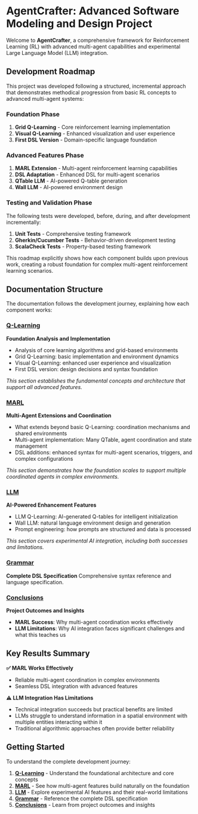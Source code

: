 # AgentCrafter: Advanced Software Modeling and Design Project

Welcome to **AgentCrafter**, a comprehensive framework for Reinforcement Learning (RL) with advanced multi-agent capabilities and experimental Large Language Model (LLM) integration.

## Development Roadmap

This project was developed following a structured, incremental approach that demonstrates methodical progression from basic RL concepts to advanced multi-agent systems:

### Foundation Phase
1. **Grid Q-Learning** - Core reinforcement learning implementation
2. **Visual Q-Learning** - Enhanced visualization and user experience  
3. **First DSL Version** - Domain-specific language foundation

### Advanced Features Phase
1. **MARL Extension** - Multi-agent reinforcement learning capabilities
2. **DSL Adaptation** - Enhanced DSL for multi-agent scenarios
3. **QTable LLM** - AI-powered Q-table generation
4. **Wall LLM** - AI-powered environment design

### Testing and Validation Phase
The following tests were developed, before, during, and after development incrementally:
1. **Unit Tests** - Comprehensive testing framework
2. **Gherkin/Cucumber Tests** - Behavior-driven development testing
3. **ScalaCheck Tests** - Property-based testing framework

This roadmap explicitly shows how each component builds upon previous work, creating a robust foundation for complex multi-agent reinforcement learning scenarios.

## Documentation Structure

The documentation follows the development journey, explaining how each component works:

### [Q-Learning](qlearning/)
**Foundation Analysis and Implementation**
- Analysis of core learning algorithms and grid-based environments
- Grid Q-Learning: basic implementation and environment dynamics
- Visual Q-Learning: enhanced user experience and visualization
- First DSL version: design decisions and syntax foundation

*This section establishes the fundamental concepts and architecture that support all advanced features.*

### [MARL](marl/)
**Multi-Agent Extensions and Coordination**
- What extends beyond basic Q-Learning: coordination mechanisms and shared environments
- Multi-agent implementation: Many QTable, agent coordination and state management
- DSL additions: enhanced syntax for multi-agent scenarios, triggers, and complex configurations

*This section demonstrates how the foundation scales to support multiple coordinated agents in complex environments.*

### [LLM](llm/)
**AI-Powered Enhancement Features**
- LLM Q-Learning: AI-generated Q-tables for intelligent initialization
- Wall LLM: natural language environment design and generation
- Prompt engineering: how prompts are structured and data is processed

*This section covers experimental AI integration, including both successes and limitations.*

### [Grammar](grammar/)
**Complete DSL Specification**
Comprehensive syntax reference and language specification.

### [Conclusions](conclusions/)
**Project Outcomes and Insights**
- **MARL Success**: Why multi-agent coordination works effectively
- **LLM Limitations**: Why AI integration faces significant challenges and what this teaches us

## Key Results Summary

**✅ MARL Works Effectively**
- Reliable multi-agent coordination in complex environments
- Seamless DSL integration with advanced features

**⚠️ LLM Integration Has Limitations**
- Technical integration succeeds but practical benefits are limited
- LLMs struggle to understand information in a spatial environment with multiple entities interacting within it
- Traditional algorithmic approaches often provide better reliability

## Getting Started

To understand the complete development journey:

1. **[Q-Learning](qlearning/)** - Understand the foundational architecture and core concepts
2. **[MARL](marl/)** - See how multi-agent features build naturally on the foundation
3. **[LLM](llm/)** - Explore experimental AI features and their real-world limitations
4. **[Grammar](grammar/)** - Reference the complete DSL specification
5. **[Conclusions](conclusions/)** - Learn from project outcomes and insights
